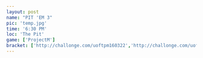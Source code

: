 ```yaml
---
layout: post
name: "PIT 'EM 3"
pic: 'temp.jpg'
time: '6:30 PM'
loc: 'The Pit'
game: ['ProjectM']
bracket: ['http://challonge.com/uoftpm160322','http://challonge.com/uoftpm160322d']
---
```

